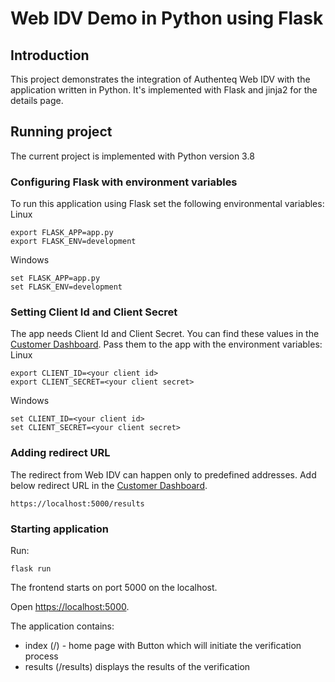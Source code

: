 # Web IDV Demo in Python using Flask

## Introduction

This project demonstrates the integration of Authenteq Web IDV with the application written in Python.
It's implemented with Flask and jinja2 for the details page.


## Running project
The current project is implemented with Python version 3.8


### Configuring Flask with environment variables

To run this application using Flask set the following environmental variables:
Linux
```
export FLASK_APP=app.py
export FLASK_ENV=development
```

Windows
```
set FLASK_APP=app.py
set FLASK_ENV=development
```

### Setting Client Id and Client Secret
The app needs Client Id and Client Secret. You can find these values in the [Customer Dashboard](https://customer-dashboard.app.authenteq.com/customer/api-keys). Pass them to the app with the environment variables:
Linux
```
export CLIENT_ID=<your client id>
export CLIENT_SECRET=<your client secret>
```

Windows
```
set CLIENT_ID=<your client id>
set CLIENT_SECRET=<your client secret>
```


### Adding redirect URL
The redirect from Web IDV can happen only to predefined addresses. Add below redirect URL in the [Customer Dashboard](https://customer-dashboard.app.authenteq.com/customer/api-keys).
```
https://localhost:5000/results
```
### Starting application
Run:
```
flask run
```


The frontend starts on port 5000 on the localhost.

Open [https://localhost:5000](https://localhost:5000).

The application contains:
* index  (/) - home page with Button which will initiate the verification process
* results (/results) displays the results of the verification
